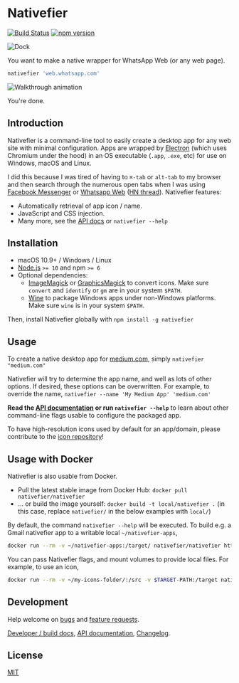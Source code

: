 # Nativefier

[![Build Status](https://github.com/nativefier/nativefier/workflows/ci/badge.svg)](https://github.com/nativefier/nativefier/actions?query=workflow%3Aci)
[![npm version](https://badge.fury.io/js/nativefier.svg)](https://www.npmjs.com/package/nativefier)

![Dock](docs/dock.png)

You want to make a native wrapper for WhatsApp Web (or any web page).

```bash
nativefier 'web.whatsapp.com'
```

![Walkthrough animation](docs/walkthrough.gif)

You're done.

## Introduction

Nativefier is a command-line tool to easily create a desktop app for any web site
with minimal configuration. Apps are wrapped by [Electron](https://www.electronjs.org/)
(which uses Chromium under the hood) in an OS executable (`.app`, `.exe`, etc)
for use on Windows, macOS and Linux.

I did this because I was tired of having to `⌘-tab` or `alt-tab` to my browser and then search
through the numerous open tabs when I was using [Facebook Messenger](https://messenger.com) or
[Whatsapp Web](https://web.whatsapp.com) ([HN thread](https://news.ycombinator.com/item?id=10930718)). Nativefier features:

- Automatically retrieval of app icon / name.
- JavaScript and CSS injection.
- Many more, see the [API docs](docs/api.md) or `nativefier --help`

## Installation

- macOS 10.9+ / Windows / Linux
- [Node.js](https://nodejs.org/) `>= 10` and npm `>= 6`
- Optional dependencies:
    - [ImageMagick](http://www.imagemagick.org/) or [GraphicsMagick](http://www.graphicsmagick.org/) to convert icons.
      Make sure `convert` and `identify` or `gm` are in your system `$PATH`.
    - [Wine](https://www.winehq.org/) to package Windows apps under non-Windows platforms.
      Make sure `wine` is in your system `$PATH`.

Then, install Nativefier globally with  `npm install -g nativefier`

## Usage

To create a native desktop app for [medium.com](https://medium.com),
simply  `nativefier "medium.com"`

Nativefier will try to determine the app name, and well as lots of other options.
If desired, these options can be overwritten. For example, to override the name,
`nativefier --name 'My Medium App' 'medium.com'`

**Read the [API documentation](docs/api.md) or run `nativefier --help`**
to learn about other command-line flags usable to configure the packaged app.

To have high-resolution icons used by default for an app/domain, please
contribute to the [icon repository](https://github.com/nativefier/nativefier-icons)!

## Usage with Docker

Nativefier is also usable from Docker.
- Pull the latest stable image from Docker Hub: `docker pull nativefier/nativefier`
- ... or build the image yourself: `docker build -t local/nativefier .`
  (in this case, replace `nativefier/` in the below examples with `local/`)

By default, the command `nativefier --help` will be executed.
To build e.g. a Gmail nativefier app to a writable local `~/nativefier-apps`,

```bash
docker run --rm -v ~/nativefier-apps:/target/ nativefier/nativefier https://mail.google.com/ /target/
```

You can pass Nativefier flags, and mount volumes to provide local files. For example, to use an icon,

```bash
docker run --rm -v ~/my-icons-folder/:/src -v $TARGET-PATH:/target nativefier/nativefier --icon /src/icon.png --name whatsApp -p linux -a x64 https://web.whatsapp.com/ /target/
```

## Development

Help welcome on [bugs](https://github.com/nativefier/nativefier/issues?q=is%3Aopen+is%3Aissue+label%3Abug) and
[feature requests](https://github.com/nativefier/nativefier/issues?q=is%3Aopen+is%3Aissue+label%3Afeature-request).

[Developer / build docs](docs/development.md), [API documentation](docs/api.md), 
[Changelog](CHANGELOG.md).

## License

[MIT](LICENSE.md)
